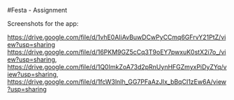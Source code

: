 #Festa - Assignment

Screenshots for the app:

https://drive.google.com/file/d/1vhE0AIiAvBuwDCwPyCCmq6GFrvY21PtZ/view?usp=sharing
https://drive.google.com/file/d/16PKM9GZ5cCq3T9oEY7pwxuK0stX2i7o_/view?usp=sharing, 
https://drive.google.com/file/d/1Q0ImkZoA73d2pRnUynHFGZmyxPiDyZYq/view?usp=sharing, 
https://drive.google.com/file/d/1fcW3lnIh_GG7PFaAzJIx_bBqCI1zEw6A/view?usp=sharing
